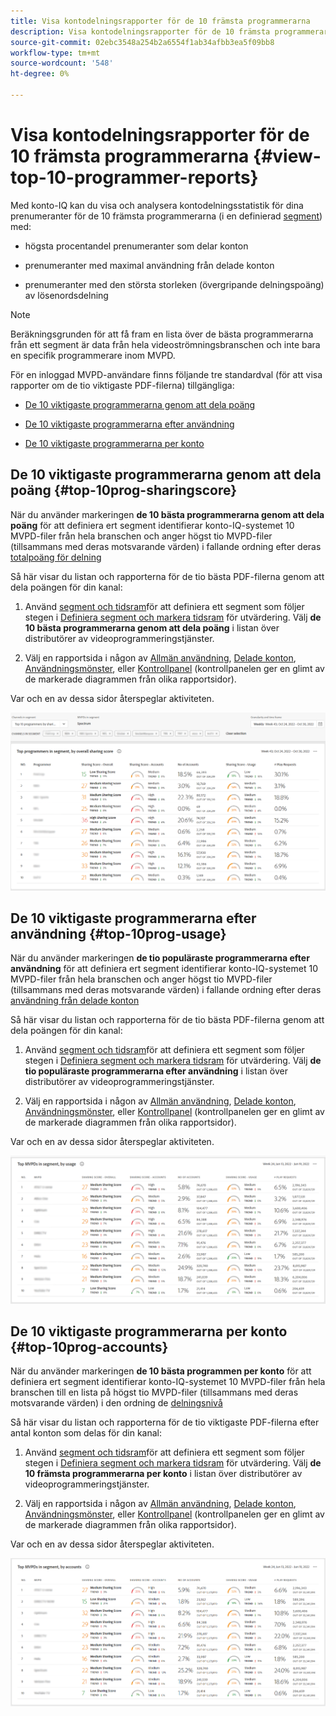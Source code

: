 ```yaml
---
title: Visa kontodelningsrapporter för de 10 främsta programmerarna
description: Visa kontodelningsrapporter för de 10 främsta programmerarna
source-git-commit: 02ebc3548a254b2a6554f1ab34afbb3ea5f09bb8
workflow-type: tm+mt
source-wordcount: '548'
ht-degree: 0%

---
```


# Visa kontodelningsrapporter för de 10 främsta programmerarna {#view-top-10-programmer-reports}

Med konto-IQ kan du visa och analysera kontodelningsstatistik för dina prenumeranter för de 10 främsta programmerarna (i en definierad [segment](/help/AccountIQ/product-concepts.md#segmet-def)) med:

* högsta procentandel prenumeranter som delar konton

* prenumeranter med maximal användning från delade konton

* prenumeranter med den största storleken (övergripande delningspoäng) av lösenordsdelning

>[!NOTE]
>
>Beräkningsgrunden för att få fram en lista över de bästa programmerarna från ett segment är data från hela videoströmningsbranschen och inte bara en specifik programmerare inom MVPD.

<!--
>[!NOTE]
>
>Only the MVPDs that have a minimum of 50,000 active subscriber accounts are considered to obtain these reports.
-->

För en inloggad MVPD-användare finns följande tre standardval (för att visa rapporter om de tio viktigaste PDF-filerna) tillgängliga:

* [De 10 viktigaste programmerarna genom att dela poäng](#top-10prog-sharingscore)

* [De 10 viktigaste programmerarna efter användning](#top-10prog-usage)

* [De 10 viktigaste programmerarna per konto](#top-10prog-accounts)

## De 10 viktigaste programmerarna genom att dela poäng {#top-10prog-sharingscore}

När du använder markeringen **de 10 bästa programmerarna genom att dela poäng** för att definiera ert segment identifierar konto-IQ-systemet 10 MVPD-filer från hela branschen och anger högst tio MVPD-filer (tillsammans med deras motsvarande värden) i fallande ordning efter deras [totalpoäng för delning](/help/AccountIQ/product-concepts.md#overall-sharing-score)

Så här visar du listan och rapporterna för de tio bästa PDF-filerna genom att dela poängen för din kanal:

1. Använd [segment och tidsram](/help/AccountIQ/segments-timeframe.md)för att definiera ett segment som följer stegen i [Definiera segment och markera tidsram](/help/AccountIQ/howto-select-segment-timeframe.md) för utvärdering. Välj **de 10 bästa programmerarna genom att dela poäng** i listan över distributörer av videoprogrammeringstjänster.

1. Välj en rapportsida i någon av [Allmän användning](/help/AccountIQ/general-usage-reports.md), [Delade konton](/help/AccountIQ/shared-acc-reports.md), [Användningsmönster](/help/AccountIQ/usage-patterns.md), eller [Kontrollpanel](/help/AccountIQ/dashboard.md) (kontrollpanelen ger en glimt av de markerade diagrammen från olika rapportsidor).

Var och en av dessa sidor återspeglar aktiviteten.

![](assets/top-ten-prog-overallscore.png)

## De 10 viktigaste programmerarna efter användning {#top-10prog-usage}

När du använder markeringen **de tio populäraste programmerarna efter användning** för att definiera ert segment identifierar konto-IQ-systemet 10 MVPD-filer från hela branschen och anger högst tio MVPD-filer (tillsammans med deras motsvarande värden) i fallande ordning efter deras [användning från delade konton](/help/AccountIQ/product-concepts.md)

Så här visar du listan och rapporterna för de tio bästa PDF-filerna genom att dela poängen för din kanal:

1. Använd [segment och tidsram](/help/AccountIQ/segments-timeframe.md)för att definiera ett segment som följer stegen i [Definiera segment och markera tidsram](/help/AccountIQ/howto-select-segment-timeframe.md) för utvärdering. Välj **de tio populäraste programmerarna efter användning** i listan över distributörer av videoprogrammeringstjänster.

1. Välj en rapportsida i någon av [Allmän användning](/help/AccountIQ/general-usage-reports.md), [Delade konton](/help/AccountIQ/shared-acc-reports.md), [Användningsmönster](/help/AccountIQ/usage-patterns.md), eller [Kontrollpanel](/help/AccountIQ/dashboard.md) (kontrollpanelen ger en glimt av de markerade diagrammen från olika rapportsidor).

Var och en av dessa sidor återspeglar aktiviteten.

![](assets/top-ten-mvpds-usage.png)

## De 10 viktigaste programmerarna per konto {#top-10prog-accounts}

När du använder markeringen **de 10 bästa programmen per konto** för att definiera ert segment identifierar konto-IQ-systemet 10 MVPD-filer från hela branschen till en lista på högst tio MVPD-filer (tillsammans med deras motsvarande värden) i den ordning de [delningsnivå](/help/AccountIQ/product-concepts.md)

Så här visar du listan och rapporterna för de tio viktigaste PDF-filerna efter antal konton som delas för din kanal:

1. Använd [segment och tidsram](/help/AccountIQ/segments-timeframe.md)för att definiera ett segment som följer stegen i [Definiera segment och markera tidsram](/help/AccountIQ/howto-select-segment-timeframe.md) för utvärdering. Välj **de 10 främsta programmerarna per konto** i listan över distributörer av videoprogrammeringstjänster.

1. Välj en rapportsida i någon av [Allmän användning](/help/AccountIQ/general-usage-reports.md), [Delade konton](/help/AccountIQ/shared-acc-reports.md), [Användningsmönster](/help/AccountIQ/usage-patterns.md), eller [Kontrollpanel](/help/AccountIQ/dashboard.md) (kontrollpanelen ger en glimt av de markerade diagrammen från olika rapportsidor).

Var och en av dessa sidor återspeglar aktiviteten.

![](assets/top-ten-mvpds-accounts.png)
